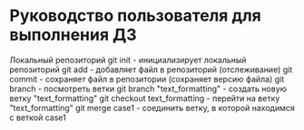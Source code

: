 # Руководство пользователя для выполнения ДЗ
Локальный репозиторий
git init - инициализирует локальный репозиторий
git add - добавляет файл в репозиторий (отслеживание)
git commit - сохраняет файл в репозитории (сохраняет версию файла)
git branch - посмотреть ветки
git branch "text_formatting" - создать новую ветку "text_formatting"
git checkout text_formatting - перейти на ветку "text_formatting"
git merge case1 - соединить ветку, в которой находимся с веткой case1